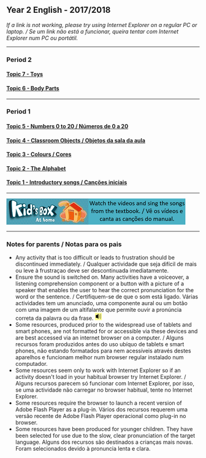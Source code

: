 ## Year 2 English - 2017/2018

*If a link is not working, please try using Internet Explorer on a regular PC or laptop. / Se um link não está a funcionar, queira tentar com Internet Explorer num PC ou portátil.*

***
### Period 2
#### [Topic 7 - Toys](https://tangerina-pt.github.io/English/Toys_B)
#### [Topic 6 - Body Parts](https://tangerina-pt.github.io/English/Body_Parts_B)

***
### Period 1
#### [Topic 5 - Numbers 0 to 20 / Números de 0 a 20](https://tangerina-pt.github.io/English/Numbers_1_to_20)
#### [Topic 4 - Classroom Objects / Objetos da sala da aula](https://tangerina-pt.github.io/English/Classroom_Objects_B)
#### [Topic 3 - Colours / Cores](https://tangerina-pt.github.io/English/Colours_B)
#### [Topic 2 - The Alphabet](https://tangerina-pt.github.io/English/Alphabet_B)
#### [Topic 1 - Introductory songs / Canções iniciais](https://tangerina-pt.github.io/English/Intro_B)  

***
[![kbah](/images/kbah.PNG)](https://tangerina-pt.github.io/English/kb2)[![kbtx](/images/kbtx.PNG)](https://tangerina-pt.github.io/English/kb2)  

***

### Notes for parents / Notas para os pais
* Any activity that is too difficult or leads to frustration should be discontinued immediately. / Qualquer actividade que seja difícil de mais ou leve à frustraçao deve ser descontinuada imediatamente.
* Ensure the sound is switched on. Many activities have a voiceover, a listening comprehension component or a button with a picture of a speaker that enables the user to hear the correct pronunciation for the word or the sentence. / Certifiquem-se de que o som está ligado. Várias actividades tem um anunciado, uma componente aural ou um botão com uma imagem de um altifalante que permite ouvir a pronúncia correta da palavra ou da frase. ![spkr2](/images/spkr2.PNG)
* Some resources, produced prior to the widespread use of tablets and smart phones, are not formatted for or accessible via these devices and are best accessed via an internet browser on a computer. / Alguns recursos foram produzidos antes do uso ubíquo de tablets e smart phones, não estando formatados para nem acessíveis através destes aparelhos e funcionam melhor num browser regular instalado num computador.
* Some resources seem only to work with Internet Explorer so if an activity doesn't load in your habitual browser try Internet Explorer. / Alguns recursos parecem só funcionar com Internet Explorer, por isso, se uma actividade não carregar no browser habitual, tente no Internet Explorer.
* Some resources require the browser to launch a recent version of Adobe Flash Player as a plug-in. Vários dos recursos requerem uma versão recente de Adobe Flash Player operacional como plug-in no browser.
* Some resources have been produced for younger children. They have been selected for use due to the slow, clear pronunciation of the target language. Alguns dos recursos são destinados a crianças mais novas. Foram selecionados devido à pronuncia lenta e clara.

